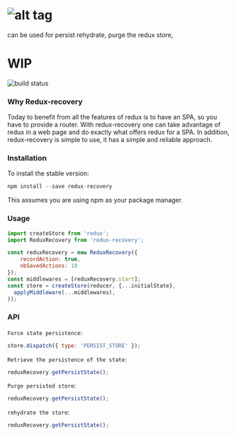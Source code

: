 # ![alt tag](http://i.imgur.com/mVqUtca.png)
can be used for persist rehydrate, purge the redux store,
# WIP
![build status](https://travis-ci.org/hajjiTarik/redux-recovery.svg?branch=master)
### Why Redux-recovery
Today to benefit from all the features of redux is to have an SPA, so you have to provide a router. With redux-recovery one can take advantage of redux in a web page and do exactly what offers redux for a SPA. In addition, redux-recovery is simple to use, it has a simple and reliable approach.

### Installation
To install the stable version:

```js
npm install --save redux-recovery
```
This assumes you are using npm as your package manager.


### Usage

```js
import createStore from 'redux';
import ReduxRecovery from 'redux-recovery';

const reduxRecovery = new ReduxRecovery({
    recordAction: true,
    nbSavedActions: 10
});
const middlewares = [reduxRecovery.start];
const store = createStore(reducer, {...initialState}, 
  applyMiddleware(...middlewares),
));
```


### API

`Force state persistence`: 
```js 
store.dispatch({ type: 'PERSIST_STORE' });
```

`Retrieve the persistence of the state`:
```js
reduxRecovery.getPersistState();
```

`Purge persisted store`:
```js  
reduxRecovery.getPersistState();
```

`rehydrate the store`:
```js  
reduxRecovery.getPersistState();
```
